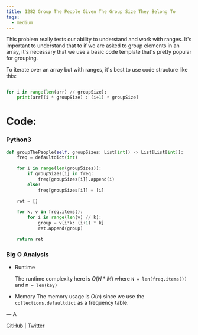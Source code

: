 ```yaml
---
title: 1282 Group The People Given The Group Size They Belong To
tags:
  - medium
---
```


This problem really tests our ability to understand and work with ranges. It's important to understand that to if we are asked to group elements in an array, it's necessary that we use a basic code template that's pretty popular for grouping.

To iterate over an array but with ranges, it's best to use code structure like this:

```python

for i in range(len(arr) // groupSize):
    print(arr[(i * groupSize) : (i+1) * groupSize]

```


# Code:

### Python3

```python
def groupThePeople(self, groupSizes: List[int]) -> List[List[int]]:
    freq = defaultdict(int)

    for i in range(len(groupSizes)):
        if groupSizes[i] in freq:
            freq[groupSizes[i]].append(i)
        else:
            freq[groupSizes[i]] = [i]
    
    ret = []

    for k, v in freq.items():
        for i in range(len(v) // k):
            group = v[i*k: (i+1) * k]
            ret.append(group)

    return ret
```

### Big O Analysis

- Runtime

  The runtime complexity here is $O(N * M)$ where `N = len(freq.items())` and `M = len(key)`

- Memory
  The memory usage is $O(n)$ since we use the `collections.defaultdict` as a frequency table.

— A

[GitHub](https://github.com/AtharvaKamble) | [Twitter](https://twitter.com/AtharvaKamble07)
